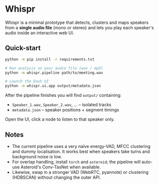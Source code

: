# Whispr

Whispr is a minimal prototype that detects, clusters and maps speakers from a **single audio file** (mono or stereo) and lets you play each speaker's audio inside an interactive web UI.

## Quick-start

```bash
python -m pip install -r requirements.txt

# Run analysis on your audio file (wav / mp3)
python -m whispr.pipeline path/to/meeting.wav

# Launch the Dash UI
python -m whispr.ui.app output/metadata.json
```

After the pipeline finishes you will find `output/` containing:

* `Speaker_1.wav`, `Speaker_2.wav`, … – isolated tracks
* `metadata.json` – speaker positions + segment timings

Open the UI, click a node to listen to that speaker only.

## Notes

* The current pipeline uses a very naïve energy-VAD, MFCC clustering and dummy localisation. It works best when speakers take turns and background noise is low.
* For overlap handling, install `torch` and `asteroid`; the pipeline will auto-use Asteroid's Conv-TasNet when available.
* Likewise, swap in a stronger VAD (WebRTC, pyannote) or clustering (HDBSCAN) without changing the outer API.
